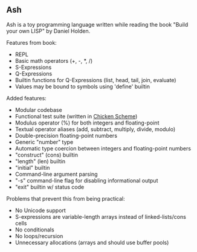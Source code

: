 ## Ash

Ash is a toy programming language written while reading the book
"Build your own LISP" by Daniel Holden.

Features from book:
- REPL
- Basic math operators (+, -, *, /)
- S-Expressions
- Q-Expressions
- Builtin functions for Q-Expressions (list, head, tail, join, evaluate)
- Values may be bound to symbols using 'define' builtin

Added features:
- Modular codebase
- Functional test suite (written in [Chicken Scheme](https://www.call-cc.org/))
- Modulus operator (%) for both integers and floating-point
- Textual operator aliases (add, subtract, multiply, divide, modulo)
- Double-precision floating-point numbers
- Generic "number" type
- Automatic type coercion between integers and floating-point numbers
- "construct" (cons) builtin
- "length" (len) builtin
- "initial" builtin
- Command-line argument parsing
- "-s" command-line flag for disabling informational output
- "exit" builtin w/ status code

Problems that prevent this from being practical:
- No Unicode support
- S-expressions are variable-length arrays instead of linked-lists/cons cells
- No conditionals
- No loops/recursion
- Unnecessary allocations (arrays and should use buffer pools)